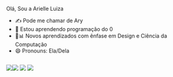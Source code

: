 Olá, Sou a Arielle Luiza

- ✍️ Pode me chamar de Ary
- 🌱 Estou aprendendo programação do 0
- 📑📊 Novos aprendizados com ênfase em Design e Ciência da Computação 
- 😄 Pronouns: Ela/Dela

##

<div>
<a href="https://www.instagram.com/ariellel__/" target"=_blank"><img src="https://img.shields.io/badge/Instagram-E4405F?style=for-the-badge&logo=instagram&logoColor=white"
<a href="mailto:arielleluizaa@gmail.tech"><img src="https://img.shields.io/badge/Gmail-D14836?style=for-the-badge&logo=gmail&logoColor=white" target"_blank"></a>
  <a href="https://www.linkedin.com/in/arielle-luiza-48a119191/" target="_blank"><img src="https://img.shields.io/badge/LinkedIn-0077B5?style=for-the-badge&logo=linkedin&logoColor=white" target="_blank"></a>
  <a href="https://wa.me/5566996241616" tsrget="_blank"><img src="https://img.shields.io/badge/WhatsApp-25D366?style=for-the-badge&logo=whatsapp&logoColor=white" target="_blank"></a>
  
  ##
  
 


 






